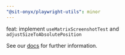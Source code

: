 ```yaml
---
"@sit-onyx/playwright-utils": minor
---
```


feat: implement `useMatrixScreenshotTest` and `adjustSizeToAbsolutePosition`

See our [docs](https://onyx.schwarz/development/packages/playwright-utils.html) for further information.

